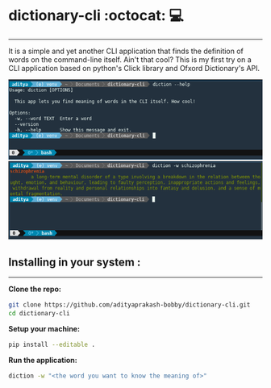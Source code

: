 # dictionary-cli :octocat: :computer:
***
It is a simple and yet another CLI application that finds the definition of words on the command-line itself. Ain't that cool? This is my first try on a CLI application based on python's Click library and Ofxord Dictionary's API.

![help text](https://raw.githubusercontent.com/adityaprakash-bobby/dictionary-cli/master/images/20181012_014655.png "start up")
![example](https://raw.githubusercontent.com/adityaprakash-bobby/dictionary-cli/master/images/20181012_014756.png "example")


## Installing in your system : 
---

**Clone the repo:** 
```bash
git clone https://github.com/adityaprakash-bobby/dictionary-cli.git
cd dictionary-cli
```
**Setup your machine:**
```bash
pip install --editable .
```
**Run the application:**
```bash
diction -w "<the word you want to know the meaning of>"
```
